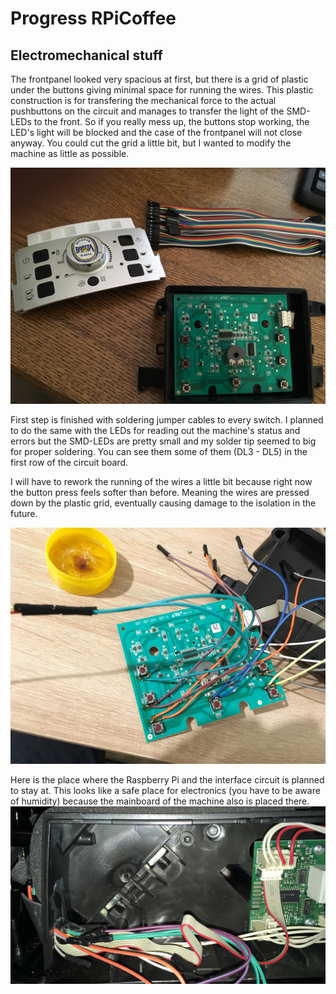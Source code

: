 # Progress RPiCoffee

## Electromechanical stuff

The frontpanel looked very spacious at first, but there is a grid of plastic under the buttons giving minimal space for running the wires. This plastic construction is for transfering the mechanical force to the actual pushbuttons on the circuit and manages to transfer the light of the SMD-LEDs to the front. So if you really mess up, the buttons stop working, the LED's light will be blocked and the case of the frontpanel will not close anyway. You could cut the grid a little bit, but I wanted to modify the machine as little as possible.

![Image of the openened frontpanel](../images/frontpanel_unmodified_opened.JPG)

First step is finished with soldering jumper cables to every switch. I planned to do the same with the LEDs for reading out the machine's status and errors but the SMD-LEDs are pretty small and my solder tip seemed to big for proper soldering. You can see them some of them (DL3 - DL5) in the first row of the circuit board.

I will have to rework the running of the wires a little bit because right now the button press feels softer than before. Meaning the wires are pressed down by the plastic grid, eventually causing damage to the isolation in the future.

![Image of modified frontpanel](../images/frontpanel_modified.JPG)

Here is the place where the Raspberry Pi and the interface circuit is planned to stay at. This looks like a safe place for electronics (you have to be aware of humidity) because the mainboard of the machine also is placed there.
![Image of the cables coming from the fron panel and the area for hacked stuff](/images/cables_sideview_place_for_hacked_stuff.jpg)
